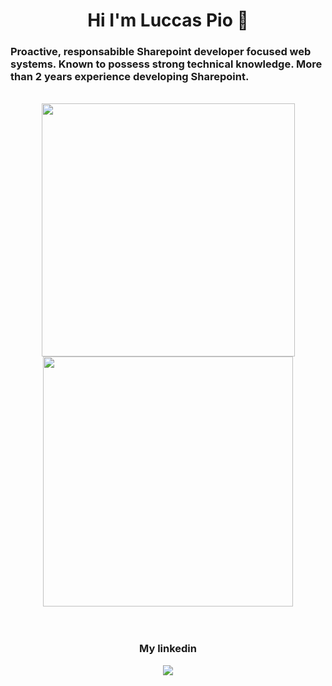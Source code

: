 <h1 align='center'>Hi I'm Luccas Pio 👋</h1>

<h3>Proactive, responsabible Sharepoint developer focused web systems. Known to possess strong technical knowledge. More than 2 years experience developing Sharepoint.</h3>
 
<br>

<div align='center'>
  <img width='405px' src='https://github-readme-stats.vercel.app/api?username=DevPio&show_icons=true&theme=radical'/>
  <img width='400px' src='https://github-readme-stats.vercel.app/api/top-langs/?username=DevPio&layout=compact&show_icons=true&theme=radical'/>
</div>
<br>

<br>
 
<div align='center'>
  <h3>My linkedin </h1>
  <a href="https://www.linkedin.com/in/luccas-castro-0967451a4/" target='_blank'><img src='https://img.shields.io/badge/LinkedIn-0077B5?style=for-the-badge&logo=linkedin&logoColor=white'/></a>
</div>
